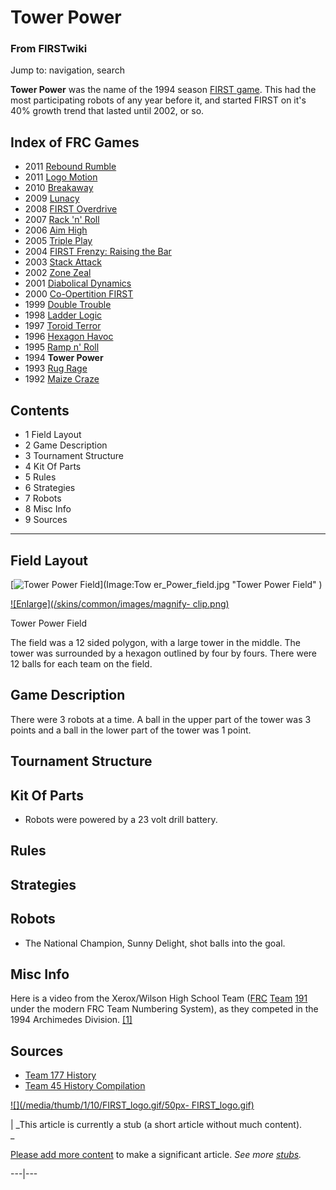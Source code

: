 

# Tower Power

### From FIRSTwiki

Jump to: navigation, search

  

**Tower Power** was the name of the 1994 season [FIRST game](FRC_Games "FRC Games" ). This had the most participating robots of any year before it, and started FIRST on it's 40% growth trend that lasted until 2002, or so. 

Index of FRC Games  
---  
  
  * 2011 [Rebound Rumble](Rebound_Rumble "Rebound Rumble" )
  * 2011 [Logo Motion](Logo_Motion "Logo Motion" )
  * 2010 [Breakaway](Breakaway "Breakaway" )
  * 2009 [Lunacy](Lunacy "Lunacy" )
  * 2008 [FIRST Overdrive](FIRST_Overdrive "FIRST Overdrive" )
  * 2007 [Rack 'n' Roll](Rack_%27n%27_Roll "Rack 'n' Roll" )
  * 2006 [Aim High](Aim_High "Aim High" )
  * 2005 [Triple Play](Triple_Play "Triple Play" )
  * 2004 [FIRST Frenzy: Raising the Bar](FIRST_Frenzy:_Raising_the_Bar "FIRST Frenzy: Raising the Bar" )
  * 2003 [Stack Attack](Stack_Attack "Stack Attack" )
  * 2002 [Zone Zeal](Zone_Zeal "Zone Zeal" )
  * 2001 [Diabolical Dynamics](Diabolical_Dynamics "Diabolical Dynamics" )
  * 2000 [Co-Opertition FIRST](Co-Opertition_FIRST "Co-Opertition FIRST" )
  * 1999 [Double Trouble](Double_Trouble "Double Trouble" )
  * 1998 [Ladder Logic](Ladder_Logic "Ladder Logic" )
  * 1997 [Toroid Terror](Toroid_Terror "Toroid Terror" )
  * 1996 [Hexagon Havoc](Hexagon_Havoc "Hexagon Havoc" )
  * 1995 [Ramp n' Roll](Ramp_n%27_Roll "Ramp n' Roll" )
  * 1994 **Tower Power**
  * 1993 [Rug Rage](Rug_Rage "Rug Rage" )
  * 1992 [Maize Craze](Maize_Craze "Maize Craze" )  
  
  

## Contents

  * 1 Field Layout
  * 2 Game Description
  * 3 Tournament Structure
  * 4 Kit Of Parts
  * 5 Rules
  * 6 Strategies
  * 7 Robots
  * 8 Misc Info
  * 9 Sources  
---  
  

## Field Layout

[![Tower Power Field](/media/a/af/Tower_Power_field.jpg)](Image:Tow
er_Power_field.jpg "Tower Power Field" )

[![Enlarge](/skins/common/images/magnify-
clip.png)](Image:Tower_Power_field.jpg "Enlarge" )

Tower Power Field

The field was a 12 sided polygon, with a large tower in the middle. The tower
was surrounded by a hexagon outlined by four by fours. There were 12 balls for
each team on the field.


## Game Description

There were 3 robots at a time. A ball in the upper part of the tower was 3
points and a ball in the lower part of the tower was 1 point.


## Tournament Structure


## Kit Of Parts

  * Robots were powered by a 23 volt drill battery. 


## Rules


## Strategies


## Robots

  * The National Champion, Sunny Delight, shot balls into the goal. 


## Misc Info

Here is a video from the Xerox/Wilson High School Team ([FRC](FRC
"FRC" ) [Team](Team "Team" ) [191](191 "191" ) under the
modern FRC Team Numbering System), as they competed in the 1994 Archimedes
Division. [[1]](http://video.google.com/videoplay?docid=7056934861850183073
"http://video.google.com/videoplay?docid=7056934861850183073" )


## Sources

  * [Team 177 History](http://www.swindsor.k12.ct.us/Highschool/activities/clubs/first/1994.html "http://www.swindsor.k12.ct.us/Highschool/activities/clubs/first/1994.html" )
  * [Team 45 History Compilation](http://www.technokats.org/historyproject.php "http://www.technokats.org/historyproject.php" )

[![](/media/thumb/1/10/FIRST_logo.gif/50px-
FIRST_logo.gif)](Image:FIRST_logo.gif "" )

|  _This article is currently a stub (a short article without much content).  
_

[Please add more
content](http://www.firstwiki.net/index.php?title=Tower_Power&action=edit
"http://www.firstwiki.net/index.php?title=Tower_Power&action=edit" ) to make a
significant article. _See more [stubs](Special:Shortpages
"Special:Shortpages" )._  
  
---|---  
  
